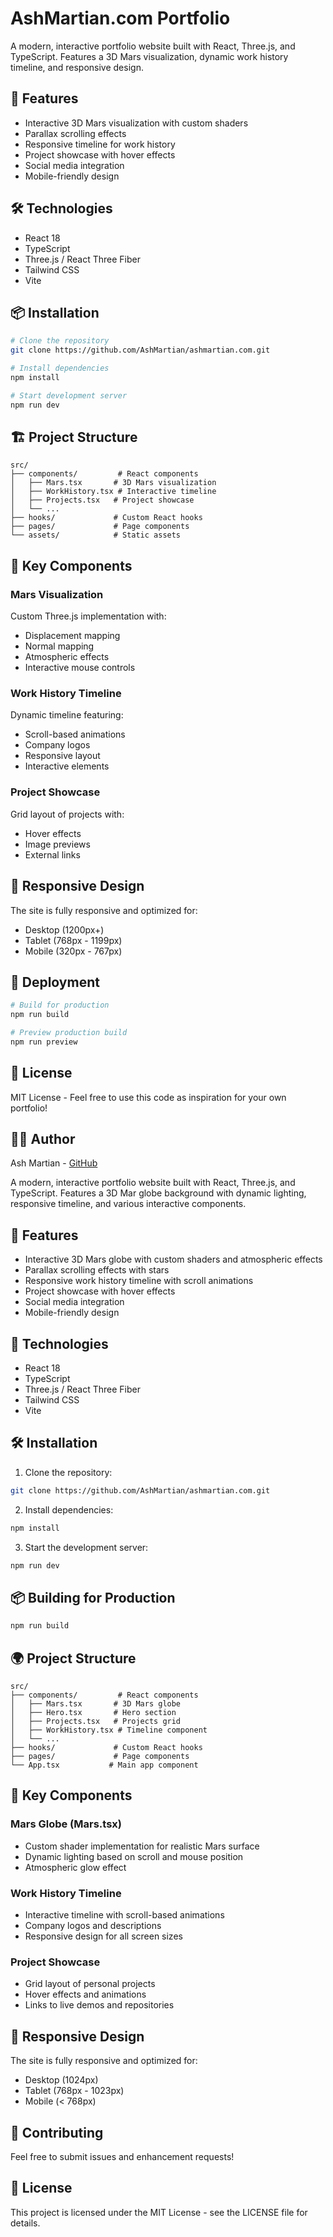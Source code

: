 # AshMartian.com Portfolio

A modern, interactive portfolio website built with React, Three.js, and TypeScript. Features a 3D Mars visualization, dynamic work history timeline, and responsive design.

## 🚀 Features

- Interactive 3D Mars visualization with custom shaders
- Parallax scrolling effects
- Responsive timeline for work history
- Project showcase with hover effects
- Social media integration
- Mobile-friendly design

## 🛠️ Technologies

- React 18
- TypeScript
- Three.js / React Three Fiber
- Tailwind CSS
- Vite

## 📦 Installation

```bash
# Clone the repository
git clone https://github.com/AshMartian/ashmartian.com.git

# Install dependencies
npm install

# Start development server
npm run dev
```

## 🏗️ Project Structure

```
src/
├── components/         # React components
│   ├── Mars.tsx       # 3D Mars visualization
│   ├── WorkHistory.tsx # Interactive timeline
│   ├── Projects.tsx   # Project showcase
│   └── ...
├── hooks/             # Custom React hooks
├── pages/             # Page components
└── assets/            # Static assets
```

## 🎨 Key Components

### Mars Visualization

Custom Three.js implementation with:

- Displacement mapping
- Normal mapping
- Atmospheric effects
- Interactive mouse controls

### Work History Timeline

Dynamic timeline featuring:

- Scroll-based animations
- Company logos
- Responsive layout
- Interactive elements

### Project Showcase

Grid layout of projects with:

- Hover effects
- Image previews
- External links

## 📱 Responsive Design

The site is fully responsive and optimized for:

- Desktop (1200px+)
- Tablet (768px - 1199px)
- Mobile (320px - 767px)

## 🚀 Deployment

```bash
# Build for production
npm run build

# Preview production build
npm run preview
```

## 📄 License

MIT License - Feel free to use this code as inspiration for your own portfolio!

## 👩‍🚀 Author

Ash Martian - [GitHub](https://github.com/AshMartian)

A modern, interactive portfolio website built with React, Three.js, and TypeScript. Features a 3D Mar
globe background with dynamic lighting, responsive timeline, and various interactive components.

## 🌟 Features

- Interactive 3D Mars globe with custom shaders and atmospheric effects
- Parallax scrolling effects with stars
- Responsive work history timeline with scroll animations
- Project showcase with hover effects
- Social media integration
- Mobile-friendly design

## 🚀 Technologies

- React 18
- TypeScript
- Three.js / React Three Fiber
- Tailwind CSS
- Vite

## 🛠 Installation

1.  Clone the repository:

```bash
git clone https://github.com/AshMartian/ashmartian.com.git
```

2.  Install dependencies:

```bash
npm install
```

3.  Start the development server:

```bash
npm run dev
```

## 📦 Building for Production

```bash
npm run build
```

## 🌍 Project Structure

```
src/
├── components/         # React components
│   ├── Mars.tsx       # 3D Mars globe
│   ├── Hero.tsx       # Hero section
│   ├── Projects.tsx   # Projects grid
│   ├── WorkHistory.tsx # Timeline component
│   └── ...
├── hooks/             # Custom React hooks
├── pages/             # Page components
└── App.tsx           # Main app component
```

## 🎨 Key Components

### Mars Globe (Mars.tsx)

- Custom shader implementation for realistic Mars surface
- Dynamic lighting based on scroll and mouse position
- Atmospheric glow effect

### Work History Timeline

- Interactive timeline with scroll-based animations
- Company logos and descriptions
- Responsive design for all screen sizes

### Project Showcase

- Grid layout of personal projects
- Hover effects and animations
- Links to live demos and repositories

## 📱 Responsive Design

The site is fully responsive and optimized for:

- Desktop (1024px)
- Tablet (768px - 1023px)
- Mobile (< 768px)

## 🤝 Contributing

Feel free to submit issues and enhancement requests!

## 📄 License

This project is licensed under the MIT License - see the LICENSE file for details.
